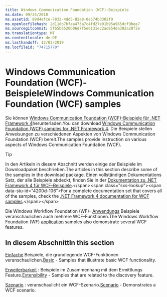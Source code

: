 ```yaml
---
title: Windows Communication Foundation (WCF)-Beispiele
ms.date: 09/24/2018
ms.assetid: 89d4efce-7832-4dd5-82a8-0e574b3302f9
ms.openlocfilehash: 2d11db7bfaa473a7c4fd27e91b95a965dcf9bee7
ms.sourcegitcommit: 5fb5b6520b06d7f5e6131ec2ad854da302a28f2e
ms.translationtype: MT
ms.contentlocale: de-DE
ms.lasthandoff: 12/03/2019
ms.locfileid: "74715770"
---
```

# <a name="windows-communication-foundation-wcf-samples"></a><span data-ttu-id="4200d-102">Windows Communication Foundation (WCF)-Beispiele</span><span class="sxs-lookup"><span data-stu-id="4200d-102">Windows Communication Foundation (WCF) samples</span></span>

<span data-ttu-id="4200d-103">Sie können [Windows Communication Foundation (WCF)-Beispiele für .NET Framework 4](https://www.microsoft.com/download/details.aspx?id=21459)herunterladen.</span><span class="sxs-lookup"><span data-stu-id="4200d-103">You can download [Windows Communication Foundation (WCF) samples for .NET Framework 4](https://www.microsoft.com/download/details.aspx?id=21459).</span></span> <span data-ttu-id="4200d-104">Die Beispiele stellen Anweisungen zu verschiedenen Aspekten von Windows Communication Foundation (WCF) bereit.</span><span class="sxs-lookup"><span data-stu-id="4200d-104">The samples provide instruction on various aspects of Windows Communication Foundation (WCF).</span></span>
  
> [!TIP]
> <span data-ttu-id="4200d-105">In den Artikeln in diesem Abschnitt werden einige der Beispiele im Downloadpaket beschrieben.</span><span class="sxs-lookup"><span data-stu-id="4200d-105">The articles in this section describe some of the samples in the download package.</span></span> <span data-ttu-id="4200d-106">Einen vollständigen Dokumentations Satz, der alle Beispiele abdeckt, finden Sie in der [Dokumentation zu .NET Framework 4 für WCF-Beispiele](https://docs.microsoft.com/previous-versions/dotnet/netframework-4.0/dd483346(v%3dvs.100)).</span><span class="sxs-lookup"><span data-stu-id="4200d-106">For a complete documentation set that covers all of the samples, check the [.NET Framework 4 documentation for WCF samples](https://docs.microsoft.com/previous-versions/dotnet/netframework-4.0/dd483346(v%3dvs.100)).</span></span>

<span data-ttu-id="4200d-107">Die Windows Workflow Foundation (WF)- [Anwendungs](../../windows-workflow-foundation/samples/application.md) Beispiele veranschaulichen auch mehrere WCF-Funktionen.</span><span class="sxs-lookup"><span data-stu-id="4200d-107">The Windows Workflow Foundation (WF) [application](../../windows-workflow-foundation/samples/application.md) samples also demonstrate several WCF features.</span></span>
  
## <a name="in-this-section"></a><span data-ttu-id="4200d-108">In diesem Abschnitt</span><span class="sxs-lookup"><span data-stu-id="4200d-108">In this section</span></span>  

<span data-ttu-id="4200d-109">[Einfache](basic.md) Beispiele, die grundlegende WCF-Funktionen veranschaulichen.</span><span class="sxs-lookup"><span data-stu-id="4200d-109">[Basic](basic.md) - Samples that illustrate basic WCF functionality.</span></span>  

<span data-ttu-id="4200d-110">[Erweiterbarkeit](extensibility.md) : Beispiele im Zusammenhang mit dem Ermittlungs Feature.</span><span class="sxs-lookup"><span data-stu-id="4200d-110">[Extensibility](extensibility.md) - Samples that are related to the discovery feature.</span></span>  

<span data-ttu-id="4200d-111">[Szenario](scenario.md) : veranschaulicht ein WCF-Szenario.</span><span class="sxs-lookup"><span data-stu-id="4200d-111">[Scenario](scenario.md) - Demonstrates a WCF scenario.</span></span>
